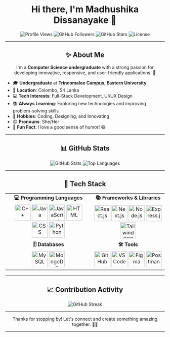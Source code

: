 <h1 align="center">Hi there, I'm Madhushika Dissanayake 👋</h1>

<p align="center">
  <img src="https://komarev.com/ghpvc/?username=madhushikadissanayake&color=brightgreen" alt="Profile Views" />
  <img src="https://img.shields.io/github/followers/madhushikadissanayake?label=Followers" alt="GitHub Followers" />
  <img src="https://img.shields.io/github/stars/madhushikadissanayake?label=Total%20Stars" alt="GitHub Stars" />
  <img src="https://img.shields.io/badge/License-MIT-brightgreen" alt="License" />
</p>

---

<h2 align="center">✨ About Me</h2>

<p align="center">
I'm a <b>Computer Science undergraduate</b> with a strong passion for developing innovative, responsive, and user-friendly applications. 🚀  
</p>

- 🎓 **Undergraduate** at **Trincomalee Campus, Eastern University**  
- 📍 **Location**: Colombo, Sri Lanka  
- 💻 **Tech Interests**: Full-Stack Development, UI/UX Design 
- 📚 **Always Learning**: Exploring new technologies and improving problem-solving skills  
- 🎨 **Hobbies**: Coding, Designing, and Innovating  
- 😊 **Pronouns**: She/Her  
- 🎉 **Fun Fact**: I love a good sense of humor! 😄  

---

<h2 align="center">📊 GitHub Stats</h2>

<p align="center">
  <img src="https://github-readme-stats.vercel.app/api?username=madhushikadissanayake&show_icons=true&theme=dark" alt="GitHub Stats" />
  <img src="https://github-readme-stats.vercel.app/api/top-langs/?username=madhushikadissanayake&layout=compact&theme=dark" alt="Top Languages" />
</p>

---

<h2 align="center">🚀 Tech Stack</h2>

<table align="center">
  <tr>
    <td align="center"><strong>💻 Programming Languages</strong></td>
    <td align="center"><strong>📚 Frameworks & Libraries</strong></td>
  </tr>
  <tr>
    <td align="center">
      <img src="https://cdn.jsdelivr.net/gh/devicons/devicon/icons/cplusplus/cplusplus-original.svg" width="50" title="C++"/>
      <img src="https://cdn.jsdelivr.net/gh/devicons/devicon/icons/java/java-original.svg" width="50" title="Java"/>
      <img src="https://cdn.jsdelivr.net/gh/devicons/devicon/icons/javascript/javascript-original.svg" width="50" title="JavaScript"/>
      <img src="https://cdn.jsdelivr.net/gh/devicons/devicon/icons/html5/html5-original.svg" width="50" title="HTML"/>
      <img src="https://cdn.jsdelivr.net/gh/devicons/devicon/icons/css3/css3-original.svg" width="50" title="CSS"/>
      <img src="https://cdn.jsdelivr.net/gh/devicons/devicon/icons/python/python-original.svg" width="50" title="Python"/>
    </td>
    <td align="center">
      <img src="https://cdn.jsdelivr.net/gh/devicons/devicon/icons/react/react-original.svg" width="50" title="React.js"/>
      <img src="https://cdn.jsdelivr.net/gh/devicons/devicon/icons/nextjs/nextjs-original.svg" width="50" title="Next.js"/>
      <img src="https://cdn.jsdelivr.net/gh/devicons/devicon/icons/nodejs/nodejs-original.svg" width="50" title="Node.js"/>
      <img src="https://cdn.jsdelivr.net/gh/devicons/devicon/icons/express/express-original.svg" width="50" title="Express.js"/>
      <img src="https://img.icons8.com/color/48/000000/tailwind_css.png" width="50" title="Tailwind CSS"/>
    </td>
  </tr>
  <tr>
    <td align="center"><strong>🗄️ Databases</strong></td>
    <td align="center"><strong>🛠️ Tools</strong></td>
  </tr>
  <tr>
    <td align="center">
      <img src="https://cdn.jsdelivr.net/gh/devicons/devicon/icons/mysql/mysql-original.svg" width="50" title="MySQL"/>
      <img src="https://cdn.jsdelivr.net/gh/devicons/devicon/icons/mongodb/mongodb-original.svg" width="50" title="MongoDB"/>
    </td>
    <td align="center">
      <img src="https://cdn.jsdelivr.net/gh/devicons/devicon/icons/github/github-original.svg" width="50" title="GitHub"/>
      <img src="https://cdn.jsdelivr.net/gh/devicons/devicon/icons/vscode/vscode-original.svg" width="50" title="VS Code"/>
      <img src="https://img.icons8.com/color/48/000000/figma.png" width="50" title="Figma"/>
      <img src="https://www.vectorlogo.zone/logos/getpostman/getpostman-icon.svg" width="50" title="Postman"/>
    </td>
  </tr>
</table>

---

<h2 align="center">📈 Contribution Activity</h2>

<p align="center">
  <img src="https://github-readme-streak-stats.herokuapp.com/?user=madhushikadissanayake&theme=dark" alt="GitHub Streak" />
</p>

---

<p align="center">
Thanks for stopping by! Let's connect and create something amazing together. 🚀✨  
</p>

---

